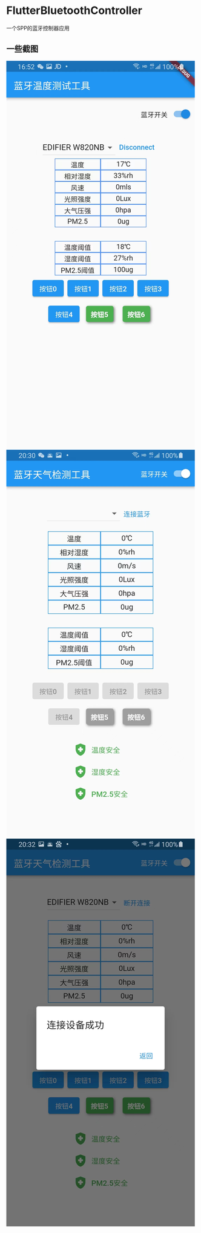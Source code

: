 # FlutterBluetoothController


一个SPP的蓝牙控制器应用
## 一些截图

![img.png](img.png)
![img_1.png](img_1.png)
![img_2.png](img_2.png)